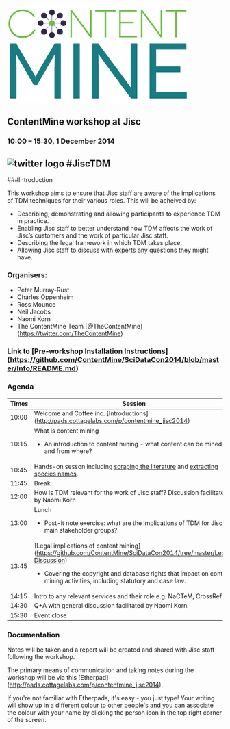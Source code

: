 ![ContentMine logo](https://github.com/ContentMine/ebi_workshop_20141006/raw/master/setup/CM_logo.png)

## ContentMine workshop at Jisc
### 10:00 – 15:30, 1 December 2014 

## <img src="http://www.biddlestudios.com/images/twitter_favicon.png" alt="twitter logo" style="width:10px;height:10px"> \#JiscTDM

###Introduction

This workshop aims to ensure that Jisc staff are aware of the implications of TDM techniques for their various roles.  This will be acheived by:

* Describing, demonstrating and allowing participants to experience TDM in practice.
* Enabling Jisc staff to better understand how TDM affects the work of Jisc’s customers and the work of particular Jisc staff.
* Describing the legal framework in which TDM takes place.
* Allowing Jisc staff to discuss with experts any questions they might have.


### Organisers:

* Peter Murray-Rust
* Charles Oppenheim
* Ross Mounce
* Neil Jacobs
* Naomi Korn
* The ContentMine Team [@TheContentMine] (https://twitter.com/TheContentMine)

### Link to [Pre-workshop Installation Instructions] (https://github.com/ContentMine/SciDataCon2014/blob/master/Info/README.md)

### Agenda
|Times         | Session |
---------------| ------------------------------------------------------------------------
|10:00| Welcome and Coffee inc. [Introductions] (http://pads.cottagelabs.com/p/contentmine_jisc2014)|
|10:15| What is content mining <ul><li>An introduction to content mining - what content can be mined and from where?</li></ul>|
|10:45| Hands-on sesson including [scraping the literature](https://github.com/ContentMine/SciDataCon2014/tree/master/Scraping) and [extracting species names](https://github.com/ContentMine/ebi_workshop_20141006/blob/master/sessions/4_AMI/ami-species_demo.md).|
|11:45| Break |
|12:00| How is TDM relevant for the work of Jisc staff? Discussion facilitated by Naomi Korn |
|13:00| Lunch <ul><li>Post-it note exercise: what are the implications of TDM for Jisc's main stakeholder groups? |
|13:45|[Legal implications of content mining</li></ul>] (https://github.com/ContentMine/SciDataCon2014/tree/master/Legal-Discussion) <ul><li> Covering the copyright and database rights that impact on contact mining activities, including statutory and case law.</li></ul>|
|14:15| Intro to any relevant services and their role e.g. NaCTeM, CrossRef|
|14:30| Q+A with general discussion facilitated by Naomi Korn.
|15:30| Event close|

### Documentation

Notes will be taken and a report will be created and shared with Jisc staff following the workshop.

The primary means of communication and taking notes during the workshop will be via this [Etherpad] (http://pads.cottagelabs.com/p/contentmine_jisc2014). 

If you're not familiar with Etherpads, it's easy - you just type! Your writing will show up in a different colour to other people's and you can associate the colour with your name by clicking the person icon in the top right corner of the screen.
